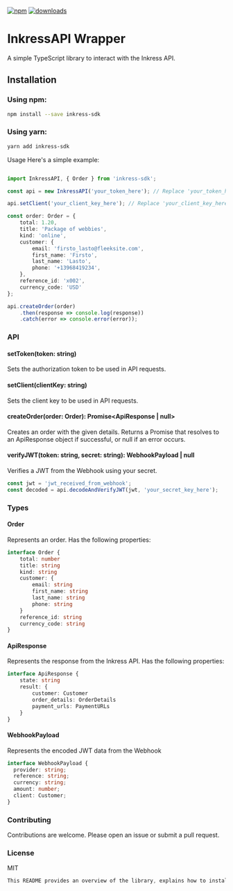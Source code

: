 
[![npm](https://img.shields.io/npm/v/inkress-sdk.svg?maxAge=2592000)](https://www.npmjs.com/package/npm-auto-version)
[![downloads](https://img.shields.io/npm/dt/inkress-sdk.svg?maxAge=2592000)](https://www.npmjs.com/package/npm-auto-version)

# InkressAPI Wrapper

A simple TypeScript library to interact with the Inkress API.

## Installation

### Using npm:

```bash
npm install --save inkress-sdk
```

### Using yarn:

```bash
yarn add inkress-sdk
```

Usage
Here's a simple example:
```typescript

import InkressAPI, { Order } from 'inkress-sdk';

const api = new InkressAPI('your_token_here'); // Replace 'your_token_here' with your actual token

api.setClient('your_client_key_here'); // Replace 'your_client_key_here' with your actual client_key

const order: Order = {
    total: 1.20,
    title: 'Package of webbies',
    kind: 'online',
    customer: {
        email: 'firsto_lasto@fleeksite.com',
        first_name: 'Firsto',
        last_name: 'Lasto',
        phone: '+13968419234',
    },
    reference_id: 'x002',
    currency_code: 'USD'
};

api.createOrder(order)
    .then(response => console.log(response))
    .catch(error => console.error(error));
```

### API
#### setToken(token: string)
Sets the authorization token to be used in API requests.

#### setClient(clientKey: string)
Sets the client key to be used in API requests.

#### createOrder(order: Order): Promise<ApiResponse | null>
Creates an order with the given details. Returns a Promise that resolves to an ApiResponse object if successful, or null if an error occurs.

#### verifyJWT(token: string, secret: string): WebhookPayload | null
Verifies a JWT from the Webhook using your secret.
```js
const jwt = 'jwt_received_from_webhook';
const decoded = api.decodeAndVerifyJWT(jwt, 'your_secret_key_here');
```

### Types

#### Order
Represents an order. Has the following properties:
```typescript
interface Order {
    total: number
    title: string
    kind: string
    customer: {
        email: string
        first_name: string
        last_name: string
        phone: string
    }
    reference_id: string
    currency_code: string
}
```

#### ApiResponse
Represents the response from the Inkress API. Has the following properties:
```typescript
interface ApiResponse {
    state: string
    result: {
        customer: Customer
        order_details: OrderDetails
        payment_urls: PaymentURLs
    }
}
```

#### WebhookPayload
Represents the encoded JWT data from the Webhook
```typescript
interface WebhookPayload {
  provider: string;
  reference: string;
  currency: string;
  amount: number;
  client: Customer;
}
```

### Contributing
Contributions are welcome. Please open an issue or submit a pull request.

### License
MIT

```csharp
This README provides an overview of the library, explains how to install it, provides an example usage, documents the API and the types used, and invites contributions. You can add, remove, or modify sections based on the specific needs of your project.
```

